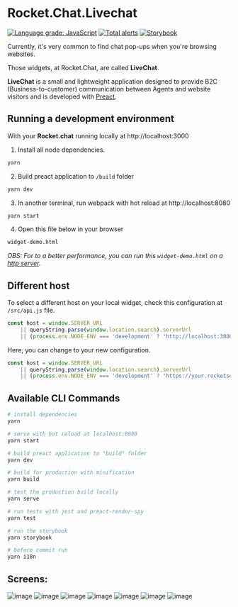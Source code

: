 # Rocket.Chat.Livechat
[![Language grade: JavaScript](https://img.shields.io/lgtm/grade/javascript/g/RocketChat/Rocket.Chat.Livechat.svg?logo=lgtm&logoWidth=18)](https://lgtm.com/projects/g/RocketChat/Rocket.Chat.Livechat/context:javascript)
[![Total alerts](https://img.shields.io/lgtm/alerts/g/RocketChat/Rocket.Chat.Livechat.svg?logo=lgtm&logoWidth=18)](https://lgtm.com/projects/g/RocketChat/Rocket.Chat.Livechat/alerts/)
[![Storybook](https://cdn.jsdelivr.net/gh/storybooks/brand@master/badge/badge-storybook.svg)](https://rocketchat.github.io/Rocket.Chat.Livechat)

Currently, it's very common to find chat pop-ups when you're browsing websites.

Those widgets, at Rocket.Chat, are called **LiveChat**.

**LiveChat** is a small and lightweight application designed to provide B2C (Business-to-customer) communication between Agents and website visitors and is developed with [Preact](https://preactjs.com).

## Running a development environment

With your **Rocket.chat** running locally at http://localhost:3000
<br />

1. Install all node dependencies.
``` bash
yarn
```

2. Build preact application to `/build` folder
``` bash
yarn dev
```

3. In another terminal, run webpack with hot reload at http://localhost:8080
``` bash
yarn start
```

4. Open this file below in your browser
``` bash
widget-demo.html
```

*OBS: For to a better performance, you can run this `widget-demo.html` on a [http server](https://github.com/http-party/http-server).*

## Different host

To select a different host on your local widget, check this configuration at `/src/api.js` file.

``` javascript
const host = window.SERVER_URL
	|| queryString.parse(window.location.search).serverUrl
	|| (process.env.NODE_ENV === 'development' ? 'http://localhost:3000' : null);
```

Here, you can change to your new configuration.

``` javascript
const host = window.SERVER_URL
	|| queryString.parse(window.location.search).serverUrl
	|| (process.env.NODE_ENV === 'development' ? 'https://your.rocketserver.com' : null);
```

## Available CLI Commands

``` bash
# install dependencies
yarn

# serve with hot reload at localhost:8080
yarn start

# build preact application to "build" folder
yarn dev

# build for production with minification
yarn build

# test the production build locally
yarn serve

# run tests with jest and preact-render-spy
yarn test

# run the storybook
yarn storybook

# before commit run
yarn i18n
```

## Screens:
![image](https://user-images.githubusercontent.com/5263975/44279585-497b2980-a228-11e8-81a2-36bc3389549e.png)
![image](https://user-images.githubusercontent.com/5263975/44279599-5730af00-a228-11e8-8873-553ef53ee25a.png)
![image](https://user-images.githubusercontent.com/5263975/44279626-6f083300-a228-11e8-8886-c430b28a8e75.png)
![image](https://user-images.githubusercontent.com/5263975/44279634-74657d80-a228-11e8-9583-bf8079972696.png)
![image](https://user-images.githubusercontent.com/5263975/44279639-7b8c8b80-a228-11e8-9815-1a0e3540c4f5.png)
![image](https://user-images.githubusercontent.com/5263975/44279643-847d5d00-a228-11e8-804e-27b973dee8b2.png)
![image](https://user-images.githubusercontent.com/5263975/44279655-90691f00-a228-11e8-8511-4a328a77e5bb.png)
